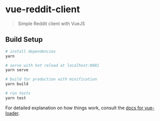 # vue-reddit-client

> Simple Reddit client with VueJS

## Build Setup

``` bash
# install dependencies
yarn

# serve with hot reload at localhost:8081
yarn serve

# build for production with minification
yarn build

# run tests
yarn test
```

For detailed explanation on how things work, consult the [docs for vue-loader](http://vuejs.github.io/vue-loader).
